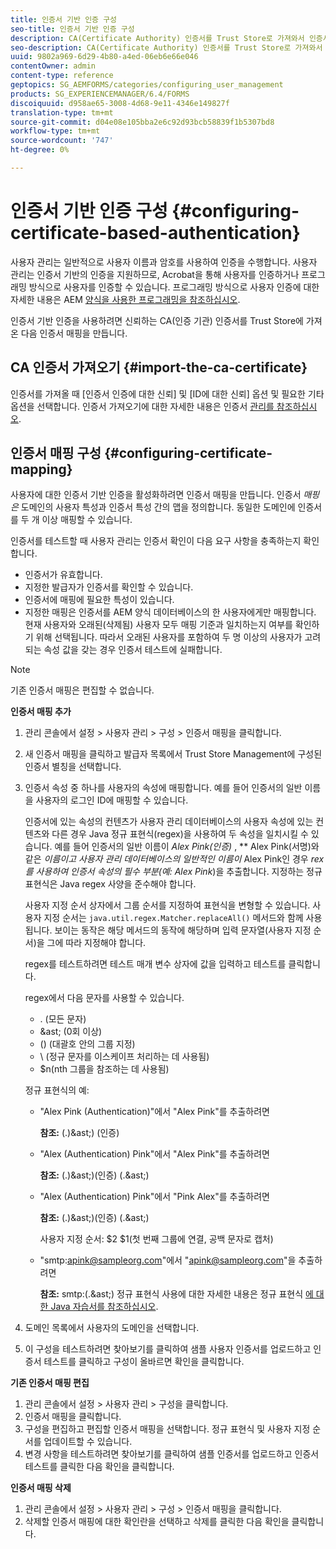 ```yaml
---
title: 인증서 기반 인증 구성
seo-title: 인증서 기반 인증 구성
description: CA(Certificate Authority) 인증서를 Trust Store로 가져와서 인증서 기반 인증에 대한 인증서 매핑을 만듭니다.
seo-description: CA(Certificate Authority) 인증서를 Trust Store로 가져와서 인증서 기반 인증에 대한 인증서 매핑을 만듭니다.
uuid: 9802a969-6d29-4b80-a4ed-06eb6e66e046
contentOwner: admin
content-type: reference
geptopics: SG_AEMFORMS/categories/configuring_user_management
products: SG_EXPERIENCEMANAGER/6.4/FORMS
discoiquuid: d958ae65-3008-4d68-9e11-4346e149827f
translation-type: tm+mt
source-git-commit: d04e08e105bba2e6c92d93bcb58839f1b5307bd8
workflow-type: tm+mt
source-wordcount: '747'
ht-degree: 0%

---
```



# 인증서 기반 인증 구성 {#configuring-certificate-based-authentication}

사용자 관리는 일반적으로 사용자 이름과 암호를 사용하여 인증을 수행합니다. 사용자 관리는 인증서 기반의 인증을 지원하므로, Acrobat을 통해 사용자를 인증하거나 프로그래밍 방식으로 사용자를 인증할 수 있습니다. 프로그래밍 방식으로 사용자 인증에 대한 자세한 내용은 AEM [양식을 사용한 프로그래밍을 참조하십시오](https://www.adobe.com/go/learn_aemforms_programming_63).

인증서 기반 인증을 사용하려면 신뢰하는 CA(인증 기관) 인증서를 Trust Store에 가져온 다음 인증서 매핑을 만듭니다.

## CA 인증서 가져오기 {#import-the-ca-certificate}

인증서를 가져올 때 [인증서 인증에 대한 신뢰] 및 [ID에 대한 신뢰] 옵션 및 필요한 기타 옵션을 선택합니다. 인증서 가져오기에 대한 자세한 내용은 인증서 [관리를 참조하십시오](/help/forms/using/admin-help/certificates.md#managing-certificates).

## 인증서 매핑 구성 {#configuring-certificate-mapping}

사용자에 대한 인증서 기반 인증을 활성화하려면 인증서 매핑을 만듭니다. 인증서 *매핑은* 도메인의 사용자 특성과 인증서 특성 간의 맵을 정의합니다. 동일한 도메인에 인증서를 두 개 이상 매핑할 수 있습니다.

인증서를 테스트할 때 사용자 관리는 인증서 확인이 다음 요구 사항을 충족하는지 확인합니다.

* 인증서가 유효합니다.
* 지정한 발급자가 인증서를 확인할 수 있습니다.
* 인증서에 매핑에 필요한 특성이 있습니다.
* 지정한 매핑은 인증서를 AEM 양식 데이터베이스의 한 사용자에게만 매핑합니다. 현재 사용자와 오래된(삭제됨) 사용자 모두 매핑 기준과 일치하는지 여부를 확인하기 위해 선택됩니다. 따라서 오래된 사용자를 포함하여 두 명 이상의 사용자가 고려되는 속성 값을 갖는 경우 인증서 테스트에 실패합니다.

>[!NOTE]
>
>기존 인증서 매핑은 편집할 수 없습니다.

**인증서 매핑 추가**

1. 관리 콘솔에서 설정 > 사용자 관리 > 구성 > 인증서 매핑을 클릭합니다.
1. 새 인증서 매핑을 클릭하고 발급자 목록에서 Trust Store Management에 구성된 인증서 별칭을 선택합니다.
1. 인증서 속성 중 하나를 사용자의 속성에 매핑합니다. 예를 들어 인증서의 일반 이름을 사용자의 로그인 ID에 매핑할 수 있습니다.

   인증서에 있는 속성의 컨텐츠가 사용자 관리 데이터베이스의 사용자 속성에 있는 컨텐츠와 다른 경우 Java 정규 표현식(regex)을 사용하여 두 속성을 일치시킬 수 있습니다. 예를 들어 인증서의 일반 이름이 *Alex Pink(인증)* , ** Alex Pink(서명)와 같은 *이름이고 사용자 관리 데이터베이스의 일반적인 이름이* Alex Pink인 경우 *rex를 사용하여 인증서 속성의 필수 부분(예: Alex Pink*)을 추출합니다. 지정하는 정규 표현식은 Java regex 사양을 준수해야 합니다.

   사용자 지정 순서 상자에서 그룹 순서를 지정하여 표현식을 변형할 수 있습니다. 사용자 지정 순서는 `java.util.regex.Matcher.replaceAll()` 메서드와 함께 사용됩니다. 보이는 동작은 해당 메서드의 동작에 해당하며 입력 문자열(사용자 지정 순서)을 그에 따라 지정해야 합니다.

   regex를 테스트하려면 테스트 매개 변수 상자에 값을 입력하고 테스트를 클릭합니다.

   regex에서 다음 문자를 사용할 수 있습니다.

   * . (모든 문자)
   * &amp;ast; (0회 이상)
   * () (대괄호 안의 그룹 지정)
   * \ (정규 문자를 이스케이프 처리하는 데 사용됨)
   * $n(nth 그룹을 참조하는 데 사용됨)

   정규 표현식의 예:

   * &quot;Alex Pink (Authentication)&quot;에서 &quot;Alex Pink&quot;를 추출하려면

      **참조:** (.)&amp;ast;) \(인증\)

   * &quot;Alex (Authentication) Pink&quot;에서 &quot;Alex Pink&quot;를 추출하려면

      **참조:** (.)&amp;ast;)\(인증\) (.&amp;ast;)

   * &quot;Alex (Authentication) Pink&quot;에서 &quot;Pink Alex&quot;를 추출하려면

      **참조:** (.)&amp;ast;)\(인증\) (.&amp;ast;)

      사용자 지정 순서: $2 $1(첫 번째 그룹에 연결, 공백 문자로 캡처)

   * &quot;smtp:apink@sampleorg.com&quot;에서 &quot;apink@sampleorg.com&quot;을 추출하려면

      **참조:** smtp:(.&amp;ast;)
   정규 표현식 사용에 대한 자세한 내용은 정규 표현식 [에 대한 Java 자습서를 참조하십시오](https://java.sun.com/docs/books/tutorial/essential/regex/).

1. 도메인 목록에서 사용자의 도메인을 선택합니다.
1. 이 구성을 테스트하려면 찾아보기를 클릭하여 샘플 사용자 인증서를 업로드하고 인증서 테스트를 클릭하고 구성이 올바르면 확인을 클릭합니다.

**기존 인증서 매핑 편집**

1. 관리 콘솔에서 설정 > 사용자 관리 > 구성을 클릭합니다.
1. 인증서 매핑을 클릭합니다.
1. 구성을 편집하고 편집할 인증서 매핑을 선택합니다. 정규 표현식 및 사용자 지정 순서를 업데이트할 수 있습니다.
1. 변경 사항을 테스트하려면 찾아보기를 클릭하여 샘플 인증서를 업로드하고 인증서 테스트를 클릭한 다음 확인을 클릭합니다.

**인증서 매핑 삭제**

1. 관리 콘솔에서 설정 > 사용자 관리 > 구성 > 인증서 매핑을 클릭합니다.
1. 삭제할 인증서 매핑에 대한 확인란을 선택하고 삭제를 클릭한 다음 확인을 클릭합니다.

